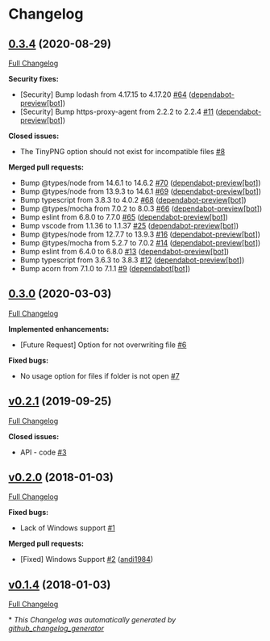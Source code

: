 # Changelog

## [0.3.4](https://github.com/andi1984/vscode-tinypng/tree/0.3.4) (2020-08-29)

[Full Changelog](https://github.com/andi1984/vscode-tinypng/compare/0.3.0...0.3.4)

**Security fixes:**

- \[Security\] Bump lodash from 4.17.15 to 4.17.20 [\#64](https://github.com/andi1984/vscode-tinypng/pull/64) ([dependabot-preview[bot]](https://github.com/apps/dependabot-preview))
- \[Security\] Bump https-proxy-agent from 2.2.2 to 2.2.4 [\#11](https://github.com/andi1984/vscode-tinypng/pull/11) ([dependabot-preview[bot]](https://github.com/apps/dependabot-preview))

**Closed issues:**

- The TinyPNG option should not exist for incompatible files [\#8](https://github.com/andi1984/vscode-tinypng/issues/8)

**Merged pull requests:**

- Bump @types/node from 14.6.1 to 14.6.2 [\#70](https://github.com/andi1984/vscode-tinypng/pull/70) ([dependabot-preview[bot]](https://github.com/apps/dependabot-preview))
- Bump @types/node from 13.9.3 to 14.6.1 [\#69](https://github.com/andi1984/vscode-tinypng/pull/69) ([dependabot-preview[bot]](https://github.com/apps/dependabot-preview))
- Bump typescript from 3.8.3 to 4.0.2 [\#68](https://github.com/andi1984/vscode-tinypng/pull/68) ([dependabot-preview[bot]](https://github.com/apps/dependabot-preview))
- Bump @types/mocha from 7.0.2 to 8.0.3 [\#66](https://github.com/andi1984/vscode-tinypng/pull/66) ([dependabot-preview[bot]](https://github.com/apps/dependabot-preview))
- Bump eslint from 6.8.0 to 7.7.0 [\#65](https://github.com/andi1984/vscode-tinypng/pull/65) ([dependabot-preview[bot]](https://github.com/apps/dependabot-preview))
- Bump vscode from 1.1.36 to 1.1.37 [\#25](https://github.com/andi1984/vscode-tinypng/pull/25) ([dependabot-preview[bot]](https://github.com/apps/dependabot-preview))
- Bump @types/node from 12.7.7 to 13.9.3 [\#16](https://github.com/andi1984/vscode-tinypng/pull/16) ([dependabot-preview[bot]](https://github.com/apps/dependabot-preview))
- Bump @types/mocha from 5.2.7 to 7.0.2 [\#14](https://github.com/andi1984/vscode-tinypng/pull/14) ([dependabot-preview[bot]](https://github.com/apps/dependabot-preview))
- Bump eslint from 6.4.0 to 6.8.0 [\#13](https://github.com/andi1984/vscode-tinypng/pull/13) ([dependabot-preview[bot]](https://github.com/apps/dependabot-preview))
- Bump typescript from 3.6.3 to 3.8.3 [\#12](https://github.com/andi1984/vscode-tinypng/pull/12) ([dependabot-preview[bot]](https://github.com/apps/dependabot-preview))
- Bump acorn from 7.1.0 to 7.1.1 [\#9](https://github.com/andi1984/vscode-tinypng/pull/9) ([dependabot[bot]](https://github.com/apps/dependabot))

## [0.3.0](https://github.com/andi1984/vscode-tinypng/tree/0.3.0) (2020-03-03)

[Full Changelog](https://github.com/andi1984/vscode-tinypng/compare/v0.2.1...0.3.0)

**Implemented enhancements:**

- \[Future Request\] Option for not overwriting file [\#6](https://github.com/andi1984/vscode-tinypng/issues/6)

**Fixed bugs:**

- No usage option for files if folder is not open [\#7](https://github.com/andi1984/vscode-tinypng/issues/7)

## [v0.2.1](https://github.com/andi1984/vscode-tinypng/tree/v0.2.1) (2019-09-25)

[Full Changelog](https://github.com/andi1984/vscode-tinypng/compare/v0.2.0...v0.2.1)

**Closed issues:**

- API - code [\#3](https://github.com/andi1984/vscode-tinypng/issues/3)

## [v0.2.0](https://github.com/andi1984/vscode-tinypng/tree/v0.2.0) (2018-01-03)

[Full Changelog](https://github.com/andi1984/vscode-tinypng/compare/v0.1.4...v0.2.0)

**Fixed bugs:**

- Lack of Windows support  [\#1](https://github.com/andi1984/vscode-tinypng/issues/1)

**Merged pull requests:**

- \[Fixed\] Windows Support [\#2](https://github.com/andi1984/vscode-tinypng/pull/2) ([andi1984](https://github.com/andi1984))

## [v0.1.4](https://github.com/andi1984/vscode-tinypng/tree/v0.1.4) (2018-01-03)

[Full Changelog](https://github.com/andi1984/vscode-tinypng/compare/b72e562f45cb2a7cb77f30ecb1a92b25786c8f40...v0.1.4)



\* *This Changelog was automatically generated by [github_changelog_generator](https://github.com/github-changelog-generator/github-changelog-generator)*
